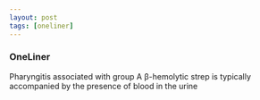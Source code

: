```yaml
---
layout: post
tags: [oneliner]
---
```



### OneLiner

Pharyngitis associated with group A β-hemolytic strep is typically accompanied by the presence of blood in the urine
